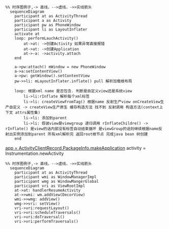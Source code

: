 ```mermaid
%% 时序图例子,-> 直线，-->虚线，->>实线箭头
  sequenceDiagram
    participant at as ActivityThread
    participant a as Activity
    participant pw as PhoneWindow
    participant li as LayoutInflater
    activate at
    loop: performLauchActivity()
        at->at: ->创建Activity 如果异常直接报错
        at->at: ->创建Application 
        at->-a: ->activity.attach
    end
 
    a->pw:attach() mWindow = new PhoneWindow
    a->a:setContentView()
    a->pw: getWindow().setContentView
    pw->>li: mLayoutInflater.inflate() pull 解析加载根布局

    loop: 根据xml name 是否包含. 判断是自定义view还是系统view
        li->li:rInflate 解析每个xml标签
        li->li: createViewFromTag() 根据name 反射生产view onCreateView生产自定义 -> createView生产原生 缓存构造方法 找不到 反射调用 构造方法(context上下文 attrs属性集)
        li->li: 添加到parent
        li->li: 假装view是viewgroup 递归调用 rInflateChildre() -> rInflate() 是view的话内部没有标签自动结束循环 是viewGroup的话则继续根据name反射出实例添加到parent 所有xml解析完 返回root根节点 完成java bean 树创建
    end
```
<a href = 'http://aospxref.com/android-8.1.0_r81/xref/frameworks/base/core/java/android/app/ActivityThread.java#2686'>app = ActivityClientRecord.PackageInfo.makeApplication</a>
<a>activity = Instrumentation.newActivity</a>

```mermaid
%% 时序图例子,-> 直线，-->虚线，->>实线箭头
  sequenceDiagram
    participant at as ActivityThread 
    participant wmi as WindowManagerImpl
    participant wmg as WindowMangerGlobal
    participant vri as ViewRootImpl
    at->at: handlerResumeActivity
    at->>wmi: wm.addView(DecorView)
    wmi->>wmg: addView()
    wmg->>vri: setView()
    vri->vri:requestLayout()
    vri->vri:scheduleTraversals()
    vri->vri:doTraversal()
    vri->vri:performTraversals()

```